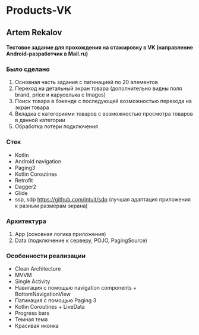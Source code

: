 # Products-VK
## **Artem Rekalov**
#### Тестовое задание для прохождения на стажировку в VK (направление Android-разработчик в Mail.ru)

### Было сделано
1. Основная часть задания с пагинацией по 20 элементов
2. Переход на детальный экран товара (дополнительно видны поля brand, price и каруселька с Images)
3. Поиск товара в бэкенде с последующей возможностью перехода на экран товара 
4. Вкладка с категориями товаров с возможностью просмотра товаров в данной категории
5. Обработка потери подключения

### Стек
- Kotlin
- Android navigation
- Paging3 
- Kotlin Coroutines
- Retrofit
- Dagger2
- Glide
- ssp, sdp <https://github.com/intuit/sdp> (лучшая адаптация приложения к разным размерам экрана)

### Архитектура 
1. App (основная логика приложения)
2. Data (подключение к серверу, POJO, PagingSource)

### Особенности реализации
- Clean Architecture
- MVVM
- Single Activity
- Навигация с помощью navigation components + BottomNavigationView
- Пагинация с помощью Paging 3
- Kotlin Coroutines + LiveData
- Progress bars
- Темная тема
- Красивая иконка